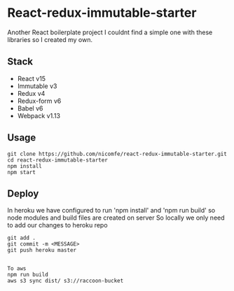 React-redux-immutable-starter
=====================

Another React boilerplate project
I couldnt find a simple one with these libraries so I created my own.

## Stack
 - React v15
 - Immutable v3
 - Redux v4
 - Redux-form v6
 - Babel v6
 - Webpack v1.13

## Usage
```
git clone https://github.com/nicomfe/react-redux-immutable-starter.git
cd react-redux-immutable-starter
npm install
npm start
```

## Deploy
In heroku we have configured to run 'npm install' and 'npm run build' so node modules and build files are created on server
So locally we only need to add our changes to heroku repo
```
git add .
git commit -m <MESSAGE>
git push heroku master


To aws
npm run build
aws s3 sync dist/ s3://raccoon-bucket
```
